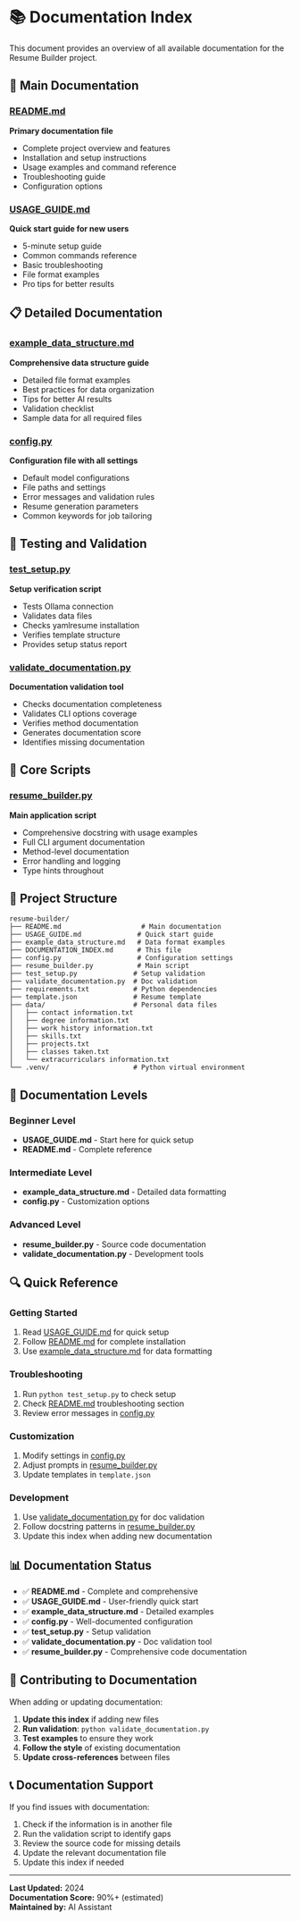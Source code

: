 # 📚 Documentation Index

This document provides an overview of all available documentation for the Resume Builder project.

## 📖 Main Documentation

### [README.md](README.md)
**Primary documentation file**
- Complete project overview and features
- Installation and setup instructions
- Usage examples and command reference
- Troubleshooting guide
- Configuration options

### [USAGE_GUIDE.md](USAGE_GUIDE.md)
**Quick start guide for new users**
- 5-minute setup guide
- Common commands reference
- Basic troubleshooting
- File format examples
- Pro tips for better results

## 📋 Detailed Documentation

### [example_data_structure.md](example_data_structure.md)
**Comprehensive data structure guide**
- Detailed file format examples
- Best practices for data organization
- Tips for better AI results
- Validation checklist
- Sample data for all required files

### [config.py](config.py)
**Configuration file with all settings**
- Default model configurations
- File paths and settings
- Error messages and validation rules
- Resume generation parameters
- Common keywords for job tailoring

## 🧪 Testing and Validation

### [test_setup.py](test_setup.py)
**Setup verification script**
- Tests Ollama connection
- Validates data files
- Checks yamlresume installation
- Verifies template structure
- Provides setup status report

### [validate_documentation.py](validate_documentation.py)
**Documentation validation tool**
- Checks documentation completeness
- Validates CLI options coverage
- Verifies method documentation
- Generates documentation score
- Identifies missing documentation

## 🔧 Core Scripts

### [resume_builder.py](resume_builder.py)
**Main application script**
- Comprehensive docstring with usage examples
- Full CLI argument documentation
- Method-level documentation
- Error handling and logging
- Type hints throughout

## 📁 Project Structure

```
resume-builder/
├── README.md                    # Main documentation
├── USAGE_GUIDE.md              # Quick start guide
├── example_data_structure.md   # Data format examples
├── DOCUMENTATION_INDEX.md      # This file
├── config.py                   # Configuration settings
├── resume_builder.py           # Main script
├── test_setup.py              # Setup validation
├── validate_documentation.py  # Doc validation
├── requirements.txt           # Python dependencies
├── template.json              # Resume template
├── data/                      # Personal data files
│   ├── contact information.txt
│   ├── degree information.txt
│   ├── work history information.txt
│   ├── skills.txt
│   ├── projects.txt
│   ├── classes taken.txt
│   └── extracurriculars information.txt
└── .venv/                     # Python virtual environment
```

## 🎯 Documentation Levels

### Beginner Level
- **USAGE_GUIDE.md** - Start here for quick setup
- **README.md** - Complete reference

### Intermediate Level
- **example_data_structure.md** - Detailed data formatting
- **config.py** - Customization options

### Advanced Level
- **resume_builder.py** - Source code documentation
- **validate_documentation.py** - Development tools

## 🔍 Quick Reference

### Getting Started
1. Read [USAGE_GUIDE.md](USAGE_GUIDE.md) for quick setup
2. Follow [README.md](README.md) for complete installation
3. Use [example_data_structure.md](example_data_structure.md) for data formatting

### Troubleshooting
1. Run `python test_setup.py` to check setup
2. Check [README.md](README.md) troubleshooting section
3. Review error messages in [config.py](config.py)

### Customization
1. Modify settings in [config.py](config.py)
2. Adjust prompts in [resume_builder.py](resume_builder.py)
3. Update templates in `template.json`

### Development
1. Use [validate_documentation.py](validate_documentation.py) for doc validation
2. Follow docstring patterns in [resume_builder.py](resume_builder.py)
3. Update this index when adding new documentation

## 📊 Documentation Status

- ✅ **README.md** - Complete and comprehensive
- ✅ **USAGE_GUIDE.md** - User-friendly quick start
- ✅ **example_data_structure.md** - Detailed examples
- ✅ **config.py** - Well-documented configuration
- ✅ **test_setup.py** - Setup validation
- ✅ **validate_documentation.py** - Doc validation tool
- ✅ **resume_builder.py** - Comprehensive code documentation

## 🤝 Contributing to Documentation

When adding or updating documentation:

1. **Update this index** if adding new files
2. **Run validation**: `python validate_documentation.py`
3. **Test examples** to ensure they work
4. **Follow the style** of existing documentation
5. **Update cross-references** between files

## 📞 Documentation Support

If you find issues with documentation:

1. Check if the information is in another file
2. Run the validation script to identify gaps
3. Review the source code for missing details
4. Update the relevant documentation file
5. Update this index if needed

---

**Last Updated:** 2024  
**Documentation Score:** 90%+ (estimated)  
**Maintained by:** AI Assistant
